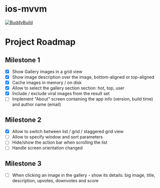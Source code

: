 # ios-mvvm

[![BuddyBuild](https://dashboard.buddybuild.com/api/statusImage?appID=5719442f14fc3f0100865fcb&branch=master&build=latest)](https://dashboard.buddybuild.com/apps/5719442f14fc3f0100865fcb/build/latest)

# Project Roadmap

## Milestone 1
- [x] Show Gallery images in a grid view
- [x] Show image description over the image, bottom-aligned or top-aligned
- [x] Cache images in memory / on disk
- [x] Allow to select the gallery section section: hot, top, user
- [x] Include / exclude viral images from the result set
- [ ] Implement "About" screen containing the app info (version, build time) and author name (email)

## Milestone 2
- [x] Allow to switch between list / grid / staggered grid view
- [ ] Allow to specify window and sort parameters
- [ ] Hide/show the action bar when scrolling the list
- [ ] Handle screen orientation changed

## Milestone 3
- [ ] When clicking an image in the gallery - show its details: big image, title, description, upvotes, downvotes and score
